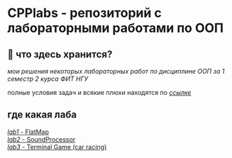 # CPPlabs - репозиторий с лабораторными работами по ООП
## 👀 что здесь хранится?
*мои решения некоторых лабораторных работ по дисциплине ООП за 1 семестр 2 курса ФИТ НГУ*

полные условия задач и всякие плюхи находятся по [*ссылке*](https://github.com/dsavenko/nsu-oop-labs/)

## где какая лаба
[*lab1* - FlatMap](https://github.com/whoitandrei/CPPlabs/tree/main/lab1)  \
[*lab2* - SoundProcessor ](https://github.com/whoitandrei/CPPlabs/tree/main/lab2) \
[*lab3* - Terminal Game (car racing) ](https://github.com/whoitandrei/CPPlabs/tree/main/lab3) 
